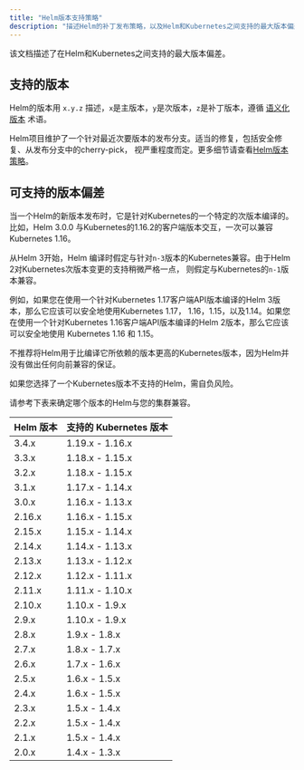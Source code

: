 ```yaml
---
title: "Helm版本支持策略"
description: "描述Helm的补丁发布策略，以及Helm和Kubernetes之间支持的最大版本偏差"
---
```


该文档描述了在Helm和Kubernetes之间支持的最大版本偏差。

## 支持的版本

Helm的版本用 `x.y.z` 描述，`x`是主版本，`y`是次版本，`z`是补丁版本，遵循
[语义化版本](https://semver.org/spec/v2.0.0.html) 术语。

Helm项目维护了一个针对最近次要版本的发布分支。适当的修复，包括安全修复、从发布分支中的cherry-pick，
视严重程度而定。更多细节请查看[Helm版本策略](https://docs.helm.sh/docs/release_policy.md)。

## 可支持的版本偏差

当一个Helm的新版本发布时，它是针对Kubernetes的一个特定的次版本编译的。比如，Helm 3.0.0
与Kubernetes的1.16.2的客户端版本交互，一次可以兼容Kubernetes 1.16。

从Helm 3开始，Helm 编译时假定与针对`n-3`版本的Kubernetes兼容。由于Helm 2对Kubernetes次版本变更的支持稍微严格一点，
则假定与Kubernetes的`n-1`版本兼容。

例如，如果您在使用一个针对Kubernetes 1.17客户端API版本编译的Helm 3版本，那么它应该可以安全地使用Kubernetes 1.17，
1.16，1.15，以及1.14。如果您在使用一个针对Kubernetes 1.16客户端API版本编译的Helm 2版本，那么它应该可以安全地使用
Kubernetes 1.16 和 1.15。

不推荐将Helm用于比编译它所依赖的版本更高的Kubernetes版本，因为Helm并没有做出任何向前兼容的保证。

如果您选择了一个Kubernetes版本不支持的Helm，需自负风险。

请参考下表来确定哪个版本的Helm与您的集群兼容。

| Helm 版本    | 支持的 Kubernetes 版本         |
|--------------|-------------------------------|
| 3.4.x        | 1.19.x - 1.16.x               |
| 3.3.x        | 1.18.x - 1.15.x               |
| 3.2.x        | 1.18.x - 1.15.x               |
| 3.1.x        | 1.17.x - 1.14.x               |
| 3.0.x        | 1.16.x - 1.13.x               |
| 2.16.x       | 1.16.x - 1.15.x               |
| 2.15.x       | 1.15.x - 1.14.x               |
| 2.14.x       | 1.14.x - 1.13.x               |
| 2.13.x       | 1.13.x - 1.12.x               |
| 2.12.x       | 1.12.x - 1.11.x               |
| 2.11.x       | 1.11.x - 1.10.x               |
| 2.10.x       | 1.10.x - 1.9.x                |
| 2.9.x        | 1.10.x - 1.9.x                |
| 2.8.x        | 1.9.x - 1.8.x                 |
| 2.7.x        | 1.8.x - 1.7.x                 |
| 2.6.x        | 1.7.x - 1.6.x                 |
| 2.5.x        | 1.6.x - 1.5.x                 |
| 2.4.x        | 1.6.x - 1.5.x                 |
| 2.3.x        | 1.5.x - 1.4.x                 |
| 2.2.x        | 1.5.x - 1.4.x                 |
| 2.1.x        | 1.5.x - 1.4.x                 |
| 2.0.x        | 1.4.x - 1.3.x                 |

